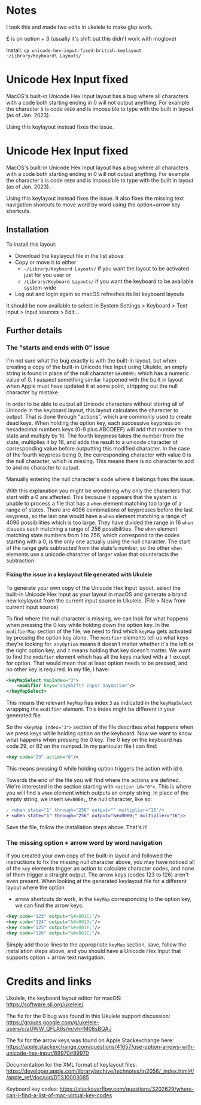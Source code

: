 # Notes

I took this and made two edits in ukelele to make gbp work.

£ is on option + 3 (usually it's shift but this didn't work with moglove)

Install: `cp unicode-hex-input-fixed-british.keylayout ~/Library/Keyboard\ Layouts/`

# Unicode Hex Input fixed

MacOS's built-in Unicode Hex Input layout has a bug where all characters with 
a code both starting ending in 0 will not output anything. For example the
character `à` is code `00E0` and is impossible to type with the built in layout
(as of Jan. 2023).

Using this keylayout instead fixes the issue. 

# Unicode Hex Input fixed

MacOS's built-in Unicode Hex Input layout has a bug where all characters with 
a code both starting ending in 0 will not output anything. For example the
character `à` is code `00E0` and is impossible to type with the built in layout
(as of Jan. 2023).

Using this keylayout instead fixes the issue. 
It also fixes the missing text navigation shorcuts to move word by word using
the option+arrow key shortcuts.

## Installation

To install this layout:

- Download the keylayout file in the list above
- Copy or move it to either
    - `~/Library/Keyboard Layouts/`
    if you want the layout to be activated just for you user or 
    - `/Library/Keyboard Layouts/`
        if you want the keyboard to be available system-wide
- Log out and login again so macOS refreshes its list keyboard layouts

It should be now available to select in 
System Settings > Keyboard > Text input > Input sources > Edit...

## Further details

### The "starts and ends with 0" issue

I'm not sure what the bug exactly is with the built-in layout, but when creating
a copy of the built-in Unicode Hex Input using Ukulele, an empty string is found
in place of the null character `&#x0000;` which has a numeric value of 0. I 
suspect something similar happened with the built in layout when Apple must have
updated it at some point, stripping out the null character by mistake.

In order to be able to output all Unicode characters without storing all of
Unicode in the keyboard layout, this layout calculates the character to output.
That is done through "actions", which are commonly used to create dead keys.
When holding the option key, each successive keypress on hexadecimal numbers
keys (0-9 plus ABCDEEF) will add that number to the state and multiply by 16. 
The fourth keypress takes the number from the state, multiplies it by 16,
and adds the result to a unicode character of corresponding value before 
outputting this modified character. In the case of the fourth keypress being 0,
the corresponding character with value 0 is the null character, which is 
missing. This means there is no character to add to and no character to output.

Manually entering the null character's code where it belongs fixes the
issue.

With this explanation you might be wondering why only the characters that start
with a 0 are affected. This because it appears that the system is unable to 
process a file that has a `when` element matching too large of a range of states.
There are 4096 combinations of keypresses before the last keypress, so the last
one would have a `when` element matching a range of 4096 possibilities which is
too large. They have divided the range in 16 `when` clauses each matching a
range of 256 possibilities. The `when` element matching state numbers from 1 to 
256, which correspond to the codes starting with a 0, is the only one actually
using the null character. The start of the range gets subtracted from the state's
number, so the other `when` elements use a unicode character of larger value
that counteracts the subtraction.

#### Fixing the issue in a keylayout file generated with Ukulele

To generate your own copy of the Unicode Hex Input layout, select the built-in
Unicode Hex Input as your layout in macOS and generate a brand new keylayout
from the current input source in Ukulele. (File > New from current input source)

To find where the null character is missing, we can look for what happens when
pressing the 0 key while holding down the option key. In the `modifierMap`
section of the file, we need to find which `keyMap` gets activated by pressing
the option key alone. The `modifier` elements tell us what keys they're looking
for. `anyOption` means it doesn't matter whether it's the left or the right
option key, and `?` means holding that key doesn't matter. We want to find the
`modifier` element which has all the keys marked with a `?` except for option. 
That would mean that at least option needs to be pressed, and no other key is 
required. In my file, I have:
```xml
<keyMapSelect mapIndex="3">
    <modifier keys="anyShift? caps? anyOption"/>
</keyMapSelect>
```
This means the relevant `keyMap` has index `3` as indicated in the
`keyMapSelect` wrapping the `modifier` element. This index might be different in
your generated file.

So the `<keyMap index="3">` section of the file describes what happens when we
press keys while holding option on the keyboard. Now we want to know what
happens when pressing the 0 key. The 0 key on the keyboard has code 29, or 82 on
the numpad. In my particular file I can find:
```xml
<key code="29" action="0"/>
```
This means pressing 0 while holding option triggers the action with id `0`.

Towards the end of the file you will find where the actions are defined.
We're interested in the section starting with `<action id="0">`. This is where
you will find a `when` element which outputs an empty string. In place of the 
empty string, we insert `&#x0000;`, the null character, like so:
```diff
- <when state="1" through="256" output="" multiplier="16"/>
+ <when state="1" through="256" output="&#x0000;" multiplier="16"/>
```

Save the file, follow the installation steps above. That's it!

### The missing option + arrow word by word navigation

If you created your own copy of the built-in layout and followed the instructions
to fix the missing null character above, you may have noticed all of the `key`
elements trigger an action to calculate character codes, and none of them trigger
a straight output. The arrow keys (codes 123 to 126) aren't even present. When 
looking at the generated keylayout file for a different layout where the option
 + arrow shortcuts do work, in the `keyMap` corresponding to the option key,
we can find the arrow keys:
```xml
<key code="123" output="&#x001C;"/>
<key code="124" output="&#x001D;"/>
<key code="125" output="&#x001F;"/>
<key code="126" output="&#x001E;"/>
```
Simply add those lines to the appropriate `keyMap` section, save, follow the
installation steps above, and you should have a Unicode Hex Input that supports
option + arrow text navigation.

Credits and links
=================

Ukulele, the keyboard layout editor for macOS:
https://software.sil.org/ukelele/

The fix for the 0 bug was found in this Ukulele support discussion:
https://groups.google.com/g/ukelele-users/c/aUWW_QFLA6s/m/vhrIM08sBQAJ

The fix for the arrow keys was found on Apple Stackexchange here:
https://apple.stackexchange.com/questions/41657/use-option-arrows-with-unicode-hex-input/89970#89970

Documentation for the XML format of keylayout files:
https://developer.apple.com/library/archive/technotes/tn2056/_index.html#//apple_ref/doc/uid/DTS10003085

Keyboard key codes:
https://stackoverflow.com/questions/3202629/where-can-i-find-a-list-of-mac-virtual-key-codes
